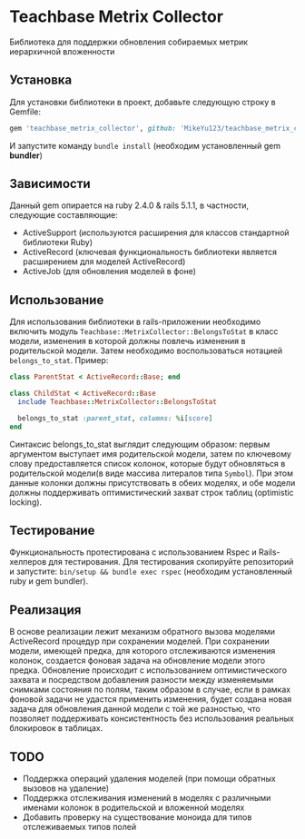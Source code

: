 # Teachbase Metrix Collector

Библиотека для поддержки обновления собираемых метрик иерархичной вложенности

## Установка

Для установки библиотеки в проект, добавьте следующую строку в Gemfile:

```ruby
gem 'teachbase_metrix_collector', github: 'MikeYu123/teachbase_metrix_collector'
```

И запустите команду `bundle install` (необходим установленный gem __bundler__)

## Зависимости
Данный gem опирается на ruby 2.4.0 & rails 5.1.1, в частности, следующие составляющие:
* ActiveSupport (используются расширения для классов стандартной библиотеки Ruby)
* ActiveRecord (ключевая функциональность библиотеки является расширением для моделей ActiveRecord)
* ActiveJob (для обновления моделей в фоне)
## Использование
Для использования библиотеки в rails-приложении необходимо включить модуль `Teachbase::MetrixCollector::BelongsToStat` в класс модели, изменения в которой должны повлечь изменения в родительской модели. Затем необходимо воспользоваться нотацией `belongs_to_stat`. Пример:
```ruby
class ParentStat < ActiveRecord::Base; end

class ChildStat < ActiveRecord::Base
  include Teachbase::MetrixCollector::BelongsToStat

  belongs_to_stat :parent_stat, columns: %i[score]
end
```
Синтаксис belongs_to_stat выглядит следующим образом: первым аргументом выступает имя родительской модели, затем по ключевому слову предоставляется список колонок, которые будут обновляться в родительской модели(в виде массива литералов типа `Symbol`). При этом данные колонки должны присутствовать в обеих моделях, и обе модели должны поддерживать оптимистический захват строк таблиц (optimistic locking).
## Тестирование
Функциональность протестирована с использованием Rspec и Rails-хелперов для тестирования. Для тестирования скопируйте репозиторий и запустите:
`bin/setup && bundle exec rspec` (необходим установленный ruby и gem bundler).
## Реализация
В основе реализации лежит механизм обратного вызова моделями ActiveRecord процедур при сохранении моделей.
При сохранении модели, имеющей предка, для которого отслеживаются изменения колонок, создается фоновая задача на обновление модели этого предка. Обновление происходит с использованием оптимистического захвата и посредством добавления разности между изменяемыми снимками состояния по полям, таким образом в случае, если в рамках фоновой задачи не удастся применить изменения, будет создана новая задача для обновления данной модели с той же разностью, что позволяет поддерживать консистентность без использования реальных блокировок в таблицах.
## TODO
* Поддержка операций удаления моделей (при помощи обратных вызовов на удаление)
* Поддержка отслеживания изменений в моделях с различными именами колонок в родительской и вложенной моделях
* Добавить проверку на существование моноида для типов отслеживаемых типов полей
